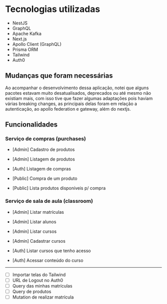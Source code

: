 # Tecnologias utilizadas

- NestJS
- GraphQL
- Apache Kafka
- Next.js
- Apollo Client (GraphQL)
- Prisma ORM
- Tailwind
- Auth0

## Mudanças que foram necessárias

Ao acompanhar o desenvolvimento dessa aplicação, notei que alguns pacotes estavam muito desatualisados, deprecados ou até mesmo não existiam mais, com isso tive que fazer algumas adaptações pois haviam várias breaking changes, as principais delas foram em relação a autenticação, ao apollo federation e gateway, além do nextjs.

## Funcionalidades

### Serviço de compras (purchases)

- [Admin] Cadastro de produtos
- [Admin] Listagem de produtos

- [Auth] Listagem de compras

- [Public] Compra de um produto
- [Public] Lista produtos disponíveis p/ compra

### Serviço de sala de aula (classroom)

- [Admin] Listar matrículas
- [Admin] Listar alunos
- [Admin] Listar cursos
- [Admin] Cadastrar cursos

- [Auth] Listar cursos que tenho acesso
- [Auth] Acessar conteúdo do curso

---

- [ ] Importar telas do Tailwind
- [ ] URL de Logout no Auth0
- [ ] Query das minhas matrículas
- [ ] Query de produtos
- [ ] Mutation de realizar matrícula
